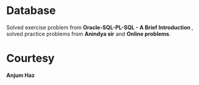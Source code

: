 # Database
Solved exercise problem from <b>Oracle-SQL-PL-SQL - A Brief Introduction </b> , solved practice problems from <b> Anindya sir</b> and <b> Online problems</b>. <br>
# Courtesy
<b> Anjum Haz</b><br>

